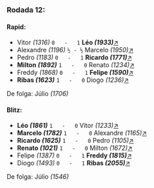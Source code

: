 ### Rodada 12:

#### Rapid:

* Vitor *(1316)* `0   -   1` **Léo *(1933)***[↗](https://www.lichess.org/HHOQWigg)
* Alexandre *(1196)* `½ - ½` Marcelo *(1950)*[↗](https://www.lichess.org/EpHWeWxy)
* Pedro *(1183)* `0   -   1` **Ricardo *(1771)***[↗](https://www.lichess.org/3bvheiJ5)
* **Milton *(1892)*** `1   -   0` Renato *(1234)*[↗](https://www.lichess.org/2RRLRxRt)
* Freddy *(1868)* `0   -   1` **Felipe *(1590)***[↗](https://www.lichess.org/RmTb2iD3)
* **Ribas *(1623)*** `1   -   0` Diogo *(1236)*[↗](https://www.lichess.org/RsaJBLmG)

De folga: Júlio *(1706)*

#### Blitz:

* **Léo *(1861)*** `1   -   0` Vitor *(1233)*[↗](https://www.lichess.org/EtDVxlHb)
* **Marcelo *(1782)*** `1   -   0` Alexandre *(1165)*[↗](https://www.lichess.org/ual2NNE4)
* **Ricardo *(1625)*** `1   -   0` Pedro *(1105)*[↗](https://www.lichess.org/7Nkr2iz9)
* **Renato *(1021)*** `1   -   0` Milton *(1672)*[↗](https://www.lichess.org/hRqL9LVj)
* Felipe *(1387)* `0   -   1` **Freddy *(1815)***[↗](https://www.lichess.org/B0i0X5fg)
* Diogo *(1493)* `0   -   1` **Ribas *(2055)***[↗](https://www.lichess.org/ovy99Fgs)

De folga: Júlio *(1546)*

